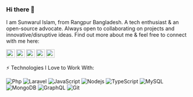 ### Hi there 👋

I am Sunwarul Islam, from Rangpur Bangladesh. A tech enthusiast & an open-source advocate. Always open to collaborating on projects and innovative/disruptive ideas. Find out more about me & feel free to connect with me here:

<!-- Socical platform links -->

<p>
<a href="https://twitter.com/sunwarul"><img src="https://img.shields.io/badge/twitter-%231DA1F2.svg?&style=for-the-badge&logo=twitter&logoColor=white" height=23></a>
<a href="https://medium.com/@sunwarul"><img src="https://img.shields.io/badge/medium-%2312100E.svg?&style=for-the-badge&logo=medium&logoColor=white" height=23></a>
<a href="https://dev.to/sunwarul"><img src="https://img.shields.io/badge/DEV.TO-%230A0A0A.svg?&style=for-the-badge&logo=dev-dot-to&logoColor=white" height=23></a>
<a href="https://facebook.com/sunwarul"><img src="https://img.shields.io/badge/Facebook-blue?&style=for-the-badge&logo=facebook&logoColor=white" height=23></a>
<a href="https://www.quora.com/profile/Sunwarul-Islam"><img src="https://img.shields.io/badge/Quora-red?&style=for-the-badge&logo=quora&logoColor=white" height=23></a>

</p>

<!-- ### ⚡ Technologies -->
<p>
⚡ Technologies I Love to Work With:

![Php](https://img.shields.io/badge/-PHP-black?style=flat-square&logo=php)
![Laravel](https://img.shields.io/badge/-Laravel-E34F26?style=flat-square&logo=laravel)
![JavaScript](https://img.shields.io/badge/-JavaScript-black?style=flat-square&logo=javascript)
![Nodejs](https://img.shields.io/badge/-Nodejs-black?style=flat-square&logo=Node.js)
![TypeScript](https://img.shields.io/badge/-TypeScript-007ACC?style=flat-square&logo=typescript)
![MySQL](https://img.shields.io/badge/-MySQL-black?style=flat-square&logo=mysql)
![MongoDB](https://img.shields.io/badge/-MongoDB-black?style=flat-square&logo=mongodb)
![GraphQL](https://img.shields.io/badge/-GraphQL-E10098?style=flat-square&logo=graphql)
![Git](https://img.shields.io/badge/-Git-black?style=flat-square&logo=git)

</p>
<!-- Integrated App (For statistics) -->

<!-- GitHub stat -->
<!-- ![Docker](https://img.shields.io/badge/-Docker-black?style=flat-square&logo=docker)
![Heroku](https://img.shields.io/badge/-Heroku-430098?style=flat-square&logo=heroku)
![React](https://img.shields.io/badge/-React-black?style=flat-square&logo=react)
![HTML5](https://img.shields.io/badge/-HTML5-E34F26?style=flat-square&logo=html5&logoColor=white)
![CSS3](https://img.shields.io/badge/-CSS3-1572B6?style=flat-square&logo=css3)
![DigitalOcean](https://img.shields.io/badge/-Digital%20Ocean-darkblue?style=flat-square&logo=digitalocean) -->

<!-- ![Github Stats](https://github-readme-stats.vercel.app/api?username=sunwarul&count_private=true&show_icons=true&include_all_commits=true) -->

<!-- Most used languages -->

<!-- ![Top Langs](https://github-readme-stats.vercel.app/api/top-langs/?username=sunwarul&hide=TeX&layout=compact) -->

<!--

EXTRA (NOT ACTIVE)

[![Linkedin Badge](https://img.shields.io/badge/-anirudhemmadi-blue?style=flat-square&logo=Linkedin&logoColor=white&link=https://www.linkedin.com/in/sunwarul/)](https://www.linkedin.com/in/sunwarul/)

[![Youtube Badge](https://img.shields.io/badge/-koolkanna-darkred?style=flat-square&logo=youtube&logoColor=white&link=https://www.youtube.com/c/koolkanna)](https://www.youtube.com/c/koolkanna)
[![Medium Badge](https://img.shields.io/badge/-@aemmadi-03a57a?style=flat-square&labelColor=000000&logo=Medium&link=https://medium.com/@sunwarul/)](https://medium.com/@sunwarul)
[![Gmail Badge](https://img.shields.io/badge/-kanna6501@gmail.com-c14438?style=flat-square&logo=Gmail&logoColor=white&link=mailto:sunwarul.dev@gmail.com)](mailto:sunwarul.dev@gmail.com)
[![dev.to](https://dev.to/sunwarul)](https://dev.to/sunwarul)

**Sunwarul/sunwarul** is a ✨ _special_ ✨ repository because its `README.md` (this file) appears on your GitHub profile.

Here are some ideas to get you started:

- 🔭 I’m currently working on ...
- 🌱 I’m currently learning ...
- 👯 I’m looking to collaborate on ...
- 🤔 I’m looking for help with ...
- 💬 Ask me about ...
- 📫 How to reach me: ...
- 😄 Pronouns: ...
- ⚡ Fun fact: ...


-->
